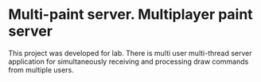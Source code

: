 # Multi-paint server. Multiplayer paint server
This project was developed for lab. There is multi user multi-thread server application for simultaneously receiving and processing draw commands from multiple users.